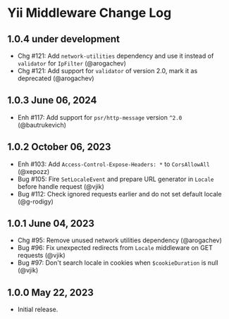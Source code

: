 # Yii Middleware Change Log

## 1.0.4 under development

- Chg #121: Add `network-utilities` dependency and use it instead of `validator` for `IpFilter` (@arogachev)
- Chg #121: Add support for `validator` of version 2.0, mark it as deprecated (@arogachev)

## 1.0.3 June 06, 2024

- Enh #117: Add support for `psr/http-message` version `^2.0` (@bautrukevich)

## 1.0.2 October 06, 2023

- Enh #103: Add `Access-Control-Expose-Headers: *` to `CorsAllowAll` (@xepozz)
- Bug #105: Fire `SetLocaleEvent` and prepare URL generator in `Locale` before handle request (@vjik)
- Bug #112: Check ignored requests earlier and do not set default locale (@g-rodigy)

## 1.0.1 June 04, 2023

- Chg #95: Remove unused network utilities dependency (@arogachev)
- Bug #96: Fix unexpected redirects from `Locale` middleware on GET requests (@vjik)
- Bug #97: Don't search locale in cookies when `$cookieDuration` is null (@vjik)

## 1.0.0 May 22, 2023

- Initial release.
